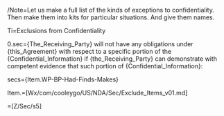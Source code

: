 /Note=Let us make a full list of the kinds of exceptions to confidentiality.  Then make them into kits for particular situations.  And give them names.  

Ti=Exclusions from Confidentiality

0.sec={The_Receiving_Party} will not have any obligations under {this_Agreement} with respect to a specific portion of the {Confidential_Information} if {the_Receiving_Party} can demonstrate with competent evidence that such portion of {Confidential_Information}:

secs={Item.WP-BP-Had-Finds-Makes}

Item.=[Wx/com/cooleygo/US/NDA/Sec/Exclude_Items_v01.md]

=[Z/Sec/s5]